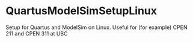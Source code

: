 # QuartusModelSimSetupLinux
Setup for Quartus and ModelSim on Linux. Useful for (for example) CPEN 211 and CPEN 311 at UBC
